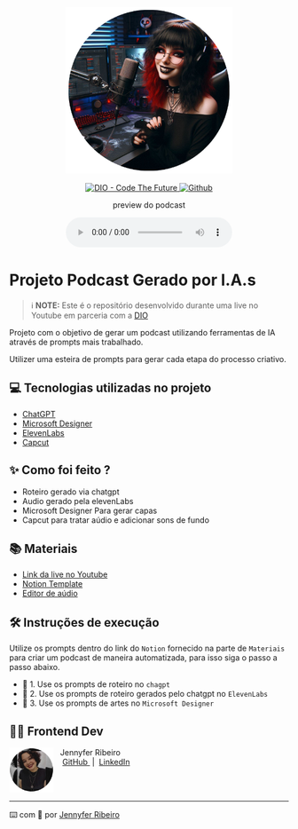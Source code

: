 <p align="center">
<img 
    src="./assets/cover.png"
    width="300"
/>
</p>

<p align="center">
<a href="https://www.linkedin.com/in/jennyferribeiro/">
    <img 
        src="https://img.icons8.com/?size=30&id=ZADJgisVhP37&format=png&color=000000" 
        alt="DIO - Code The Future">
</a>
<a href="https://github.com/JheyDev">
<img 
    src="https://img.icons8.com/?size=30&id=3R1xLIHPgzn5&format=png&color=000000" 
    alt="Github">
</a>
</p>

<p align="center">
    preview do podcast
</p>

<div align="center">
    <audio src="output/podcast_editado.MP3" controls title="Podcast editado"></audio>
</div>

# Projeto Podcast Gerado por I.A.s


 > ℹ️ **NOTE:** Este é o repositório desenvolvido durante uma live no Youtube em parceria com a [DIO](https://dio.me)

Projeto com o objetivo de gerar um podcast utilizando ferramentas de IA através de prompts mais trabalhado.

Utilizer uma esteira de prompts para gerar cada etapa do processo criativo.

## 💻 Tecnologias utilizadas no projeto

- [ChatGPT](https://chat.openai.com/) 
- [Microsoft Designer](https://designer.microsoft.com/image-creator)
- [ElevenLabs](https://beta.elevenlabs.io/)
- [Capcut](https://www.capcut.com/pt-br/)

## ✨ Como foi feito ?

- Roteiro gerado via chatgpt
- Audio gerado pela elevenLabs
- Microsoft Designer Para gerar capas
- Capcut para tratar aúdio e adicionar sons de fundo

## 📚 Materiais

- [Link da live no Youtube](https://www.youtube.com)
- [Notion Template](https://helpful-jump-17b.notion.site/PAS-Podcast-AI-Studio-210489e15d7a4a73b743bb159e45d06f?pvs=4)
- [Editor de aúdio](https://www.capcut.com/editor?from_page=landing_page&__action_from=picture_V%C3%ADdeos%20profissionais%20em%20minutos,%20n%C3%A3o%20em%20horas.)


## 🛠️ Instruções de execução

Utilize os prompts dentro do link do `Notion` fornecido na parte de `Materiais` para criar um podcast de maneira automatizada, para isso siga o passo a passo abaixo.

- 🤖 1. Use os prompts de roteiro no `chagpt`
- 🤖 2. Use os prompts de roteiro gerados pelo chatgpt no  `ElevenLabs`
- 🤖 3. Use os prompts de artes no `Microsoft Designer`

## 👨‍💻 Frontend Dev

<p>
    <img 
      align=left 
      margin=10 
      width=80 
      src="./assets/Jennyfer.png"
    />
    <p>&nbsp&nbsp&nbspJennyfer Ribeiro<br>
    &nbsp&nbsp&nbsp
    <a 
        href="https://github.com/JheyDev">
        GitHub
    </a>
    &nbsp;|&nbsp;
    <a 
        href="https://www.linkedin.com/in/jennyferribeiro/">
        LinkedIn
    </a>
    
    
</p>
<br/><br/>
<p>

---

⌨️ com 💜 por [Jennyfer Ribeiro](https://github.com/JheyDev)
